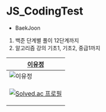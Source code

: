 # JS_CodingTest

- BaekJoon
1. 백준 단계별 풀이 12단계까지
2. 알고리즘 강의 기초1, 기초2, 중급1까지

| [이유정](https://github.com/L-Y-Jeong)  | 
| --------- | 
| ![이유정](https://github.com/L-Y-Jeong.png) |
|  <p align="center">[![Solved.ac 프로필](http://mazassumnida.wtf/api/mini/generate_badge?boj=uj1321)](https://solved.ac/uj1321)</p>  | 

